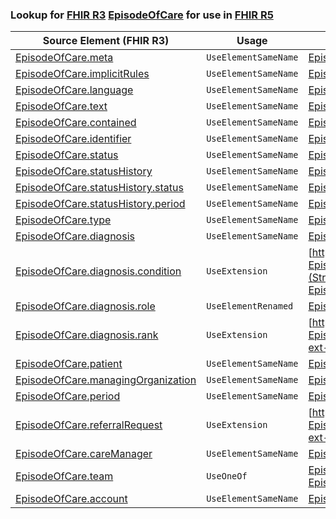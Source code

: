 ### Lookup for [FHIR R3](https://hl7.org/fhir/STU3/) [EpisodeOfCare](https://hl7.org/fhir/STU3/EpisodeOfCare.html) for use in [FHIR R5](https://hl7.org/fhir/R5/)

| Source Element (FHIR R3) | Usage | Target |
| -------------- | ----- | ------ |
| [EpisodeOfCare.meta](https://hl7.org/fhir/STU3/EpisodeOfCare.html#resource) | `UseElementSameName` | [EpisodeOfCare.meta](https://hl7.org/fhir/R5/EpisodeOfCare.html#resource) |
| [EpisodeOfCare.implicitRules](https://hl7.org/fhir/STU3/EpisodeOfCare.html#resource) | `UseElementSameName` | [EpisodeOfCare.implicitRules](https://hl7.org/fhir/R5/EpisodeOfCare.html#resource) |
| [EpisodeOfCare.language](https://hl7.org/fhir/STU3/EpisodeOfCare.html#resource) | `UseElementSameName` | [EpisodeOfCare.language](https://hl7.org/fhir/R5/EpisodeOfCare.html#resource) |
| [EpisodeOfCare.text](https://hl7.org/fhir/STU3/EpisodeOfCare.html#resource) | `UseElementSameName` | [EpisodeOfCare.text](https://hl7.org/fhir/R5/EpisodeOfCare.html#resource) |
| [EpisodeOfCare.contained](https://hl7.org/fhir/STU3/EpisodeOfCare.html#resource) | `UseElementSameName` | [EpisodeOfCare.contained](https://hl7.org/fhir/R5/EpisodeOfCare.html#resource) |
| [EpisodeOfCare.identifier](https://hl7.org/fhir/STU3/EpisodeOfCare.html#resource) | `UseElementSameName` | [EpisodeOfCare.identifier](https://hl7.org/fhir/R5/EpisodeOfCare.html#resource) |
| [EpisodeOfCare.status](https://hl7.org/fhir/STU3/EpisodeOfCare.html#resource) | `UseElementSameName` | [EpisodeOfCare.status](https://hl7.org/fhir/R5/EpisodeOfCare.html#resource) |
| [EpisodeOfCare.statusHistory](https://hl7.org/fhir/STU3/EpisodeOfCare.html#resource) | `UseElementSameName` | [EpisodeOfCare.statusHistory](https://hl7.org/fhir/R5/EpisodeOfCare.html#resource) |
| [EpisodeOfCare.statusHistory.status](https://hl7.org/fhir/STU3/EpisodeOfCare.html#resource) | `UseElementSameName` | [EpisodeOfCare.statusHistory.status](https://hl7.org/fhir/R5/EpisodeOfCare.html#resource) |
| [EpisodeOfCare.statusHistory.period](https://hl7.org/fhir/STU3/EpisodeOfCare.html#resource) | `UseElementSameName` | [EpisodeOfCare.statusHistory.period](https://hl7.org/fhir/R5/EpisodeOfCare.html#resource) |
| [EpisodeOfCare.type](https://hl7.org/fhir/STU3/EpisodeOfCare.html#resource) | `UseElementSameName` | [EpisodeOfCare.type](https://hl7.org/fhir/R5/EpisodeOfCare.html#resource) |
| [EpisodeOfCare.diagnosis](https://hl7.org/fhir/STU3/EpisodeOfCare.html#resource) | `UseElementSameName` | [EpisodeOfCare.diagnosis](https://hl7.org/fhir/R5/EpisodeOfCare.html#resource) |
| [EpisodeOfCare.diagnosis.condition](https://hl7.org/fhir/STU3/EpisodeOfCare.html#resource) | `UseExtension` | [http://hl7.org/fhir/3.0/StructureDefinition/extension-EpisodeOfCare.diagnosis.condition](StructureDefinition-ext-R3-EpisodeOfCare.di.condition.html) |
| [EpisodeOfCare.diagnosis.role](https://hl7.org/fhir/STU3/EpisodeOfCare.html#resource) | `UseElementRenamed` | [EpisodeOfCare.diagnosis.use](https://hl7.org/fhir/R5/EpisodeOfCare.html#resource) |
| [EpisodeOfCare.diagnosis.rank](https://hl7.org/fhir/STU3/EpisodeOfCare.html#resource) | `UseExtension` | [http://hl7.org/fhir/3.0/StructureDefinition/extension-EpisodeOfCare.diagnosis.rank](StructureDefinition-ext-R3-EpisodeOfCare.di.rank.html) |
| [EpisodeOfCare.patient](https://hl7.org/fhir/STU3/EpisodeOfCare.html#resource) | `UseElementSameName` | [EpisodeOfCare.patient](https://hl7.org/fhir/R5/EpisodeOfCare.html#resource) |
| [EpisodeOfCare.managingOrganization](https://hl7.org/fhir/STU3/EpisodeOfCare.html#resource) | `UseElementSameName` | [EpisodeOfCare.managingOrganization](https://hl7.org/fhir/R5/EpisodeOfCare.html#resource) |
| [EpisodeOfCare.period](https://hl7.org/fhir/STU3/EpisodeOfCare.html#resource) | `UseElementSameName` | [EpisodeOfCare.period](https://hl7.org/fhir/R5/EpisodeOfCare.html#resource) |
| [EpisodeOfCare.referralRequest](https://hl7.org/fhir/STU3/EpisodeOfCare.html#resource) | `UseExtension` | [http://hl7.org/fhir/3.0/StructureDefinition/extension-EpisodeOfCare.referralRequest](StructureDefinition-ext-R3-EpisodeOfCare.referralRequest.html) |
| [EpisodeOfCare.careManager](https://hl7.org/fhir/STU3/EpisodeOfCare.html#resource) | `UseElementSameName` | [EpisodeOfCare.careManager](https://hl7.org/fhir/R5/EpisodeOfCare.html#resource) |
| [EpisodeOfCare.team](https://hl7.org/fhir/STU3/EpisodeOfCare.html#resource) | `UseOneOf` | [EpisodeOfCare.careTeam](https://hl7.org/fhir/R5/EpisodeOfCare.html#resource)<br />[EpisodeOfCare.careTeam](https://hl7.org/fhir/R5/EpisodeOfCare.html#resource) |
| [EpisodeOfCare.account](https://hl7.org/fhir/STU3/EpisodeOfCare.html#resource) | `UseElementSameName` | [EpisodeOfCare.account](https://hl7.org/fhir/R5/EpisodeOfCare.html#resource) |
